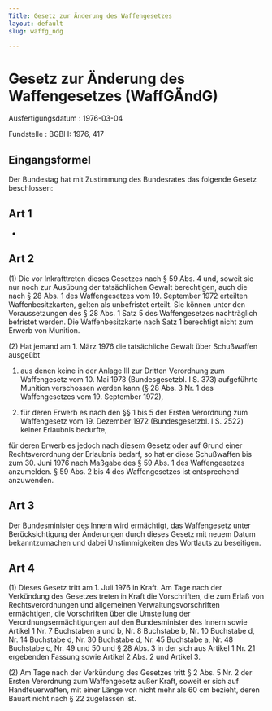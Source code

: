 ```yaml
---
Title: Gesetz zur Änderung des Waffengesetzes
layout: default
slug: waffg_ndg

---
```


# Gesetz zur Änderung des Waffengesetzes (WaffGÄndG)

Ausfertigungsdatum
:   1976-03-04

Fundstelle
:   BGBl I: 1976, 417



## Eingangsformel

Der Bundestag hat mit Zustimmung des Bundesrates das folgende Gesetz
beschlossen:


## Art 1

-


## Art 2

(1) Die vor Inkrafttreten dieses Gesetzes nach § 59 Abs. 4 und, soweit
sie nur noch zur Ausübung der tatsächlichen Gewalt berechtigen, auch
die nach § 28 Abs. 1 des Waffengesetzes vom 19. September 1972
erteilten Waffenbesitzkarten, gelten als unbefristet erteilt. Sie
können unter den Voraussetzungen des § 28 Abs. 1 Satz 5 des
Waffengesetzes nachträglich befristet werden. Die Waffenbesitzkarte
nach Satz 1 berechtigt nicht zum Erwerb von Munition.

(2) Hat jemand am 1. März 1976 die tatsächliche Gewalt über
Schußwaffen ausgeübt

1.  aus denen keine in der Anlage III zur Dritten Verordnung zum
    Waffengesetz vom 10. Mai 1973 (Bundesgesetzbl. I S. 373) aufgeführte
    Munition verschossen werden kann (§ 28 Abs. 3 Nr. 1 des Waffengesetzes
    vom 19. September 1972),


2.  für deren Erwerb es nach den §§ 1 bis 5 der Ersten Verordnung zum
    Waffengesetz vom 19. Dezember 1972 (Bundesgesetzbl. I S. 2522) keiner
    Erlaubnis bedurfte,



für deren Erwerb es jedoch nach diesem Gesetz oder auf Grund einer
Rechtsverordnung der Erlaubnis bedarf, so hat er diese Schußwaffen bis
zum 30. Juni 1976 nach Maßgabe des § 59 Abs. 1 des Waffengesetzes
anzumelden. § 59 Abs. 2 bis 4 des Waffengesetzes ist entsprechend
anzuwenden.


## Art 3

Der Bundesminister des Innern wird ermächtigt, das Waffengesetz unter
Berücksichtigung der Änderungen durch dieses Gesetz mit neuem Datum
bekanntzumachen und dabei Unstimmigkeiten des Wortlauts zu beseitigen.


## Art 4

(1) Dieses Gesetz tritt am 1. Juli 1976 in Kraft. Am Tage nach der
Verkündung des Gesetzes treten in Kraft die Vorschriften, die zum
Erlaß von Rechtsverordnungen und allgemeinen Verwaltungsvorschriften
ermächtigen, die Vorschriften über die Umstellung der
Verordnungsermächtigungen auf den Bundesminister des Innern sowie
Artikel 1 Nr. 7 Buchstaben a und b, Nr. 8 Buchstabe b, Nr. 10
Buchstabe d, Nr. 14 Buchstabe d, Nr. 30 Buchstabe d, Nr. 45 Buchstabe
a, Nr. 48 Buchstabe c, Nr. 49 und 50 und § 28 Abs. 3 in der sich aus
Artikel 1 Nr. 21 ergebenden Fassung sowie Artikel 2 Abs. 2 und Artikel
3\.

(2) Am Tage nach der Verkündung des Gesetzes tritt § 2 Abs. 5 Nr. 2
der Ersten Verordnung zum Waffengesetz außer Kraft, soweit er sich auf
Handfeuerwaffen, mit einer Länge von nicht mehr als 60 cm bezieht,
deren Bauart nicht nach § 22 zugelassen ist.

